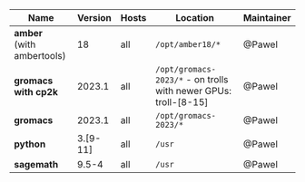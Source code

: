 | Name                            | Version  | Hosts | Location                                                                  | Maintainer |
|---------------------------------|----------|---|---------------------------------------------------------------------------|------------|
| **amber** <br /> (with ambertools) | 18       | all  | <code>/opt/amber18/*</code>                                               | @Pawel     |
| **gromacs with cp2k**           | 2023.1   | all  | <code>/opt/gromacs-2023/*</code> - on trolls with newer GPUs: troll-[8-15] | @Pawel     |
| **gromacs**                     | 2023.1   | all  | <code>/opt/gromacs-2023/*</code>                                          | @Pawel     |
| **python**                      | 3.[9-11] | all  | <code>/usr</code>                                                    | @Pawel     |
| **sagemath**                    | 9.5-4    | all  | <code>/usr</code>                                                    | @Pawel     |
